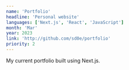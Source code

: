 ```yaml
---
name: 'Portfolio'
headline: 'Personal website'
languages: ['Next.js', 'React', 'JavaScript']
month: 'Mar'
year: 2023
link: 'http://github.com/sd0e/portfolio'
priority: 2
---
```


My current portfolio built using Next.js.